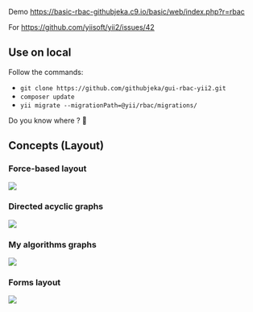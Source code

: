 Demo https://basic-rbac-githubjeka.c9.io/basic/web/index.php?r=rbac

For  https://github.com/yiisoft/yii2/issues/42 

## Use on local
Follow the commands:
- `git clone https://github.com/githubjeka/gui-rbac-yii2.git`
- `composer update`
- `yii migrate --migrationPath=@yii/rbac/migrations/`

 Do you know where ? :baby_chick:

## Concepts (Layout)

### **Force-based layout**
![](http://i.imgur.com/BtWx9Gd.jpg)


### **Directed acyclic graphs**

![](http://i.imgur.com/utTru1W.jpg)

### **My algorithms graphs**

![](https://camo.githubusercontent.com/e1703bc665478a91bb7e09e12c5ae25500c2a9ef/687474703a2f2f692e696d6775722e636f6d2f554e774a546a382e6a7067)

### **Forms layout**
![](https://camo.githubusercontent.com/f1ab4d4f28ca379cfd64d089e46e5206aa2f2d65/687474703a2f2f692e696d6775722e636f6d2f6c6843516442682e6a7067)
